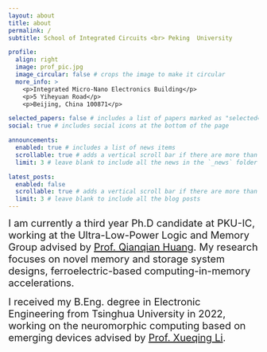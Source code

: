 ```yaml
---
layout: about
title: about
permalink: /
subtitle: School of Integrated Circuits <br> Peking  University

profile:
  align: right
  image: prof_pic.jpg
  image_circular: false # crops the image to make it circular
  more_info: >
    <p>Integrated Micro-Nano Electronics Building</p>
    <p>5 Yiheyuan Road</p>
    <p>Beijing, China 100871</p>

selected_papers: false # includes a list of papers marked as "selected={true}"
social: true # includes social icons at the bottom of the page

announcements:
  enabled: true # includes a list of news items
  scrollable: true # adds a vertical scroll bar if there are more than 3 news items
  limit: 3 # leave blank to include all the news in the `_news` folder

latest_posts:
  enabled: false
  scrollable: true # adds a vertical scroll bar if there are more than 3 new posts items
  limit: 3 # leave blank to include all the blog posts
---
```


<span style="font-size: 20px">I am currently a third year Ph.D candidate at PKU-IC, working at the Ultra-Low-Power Logic and Memory Group advised by [Prof. Qianqian Huang](http://scholar.pku.edu.cn/qianqianhuang). My research focuses on novel memory and storage system designs, ferroelectric-based computing-in-memory accelerations.</span>

<span style="font-size: 20px">I received my B.Eng. degree in Electronic Engineering from Tsinghua University in 2022, working on the neuromorphic computing based on emerging devices advised by [Prof. Xueqing Li](https://nics.ee.tsinghua.edu.cn/people/Xueqing/).</span>

